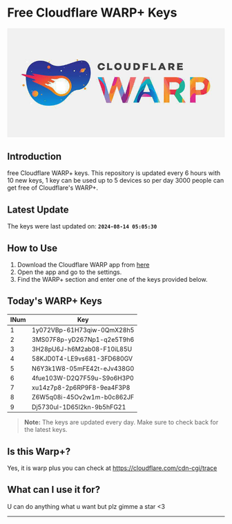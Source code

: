 
# Free Cloudflare WARP+ Keys

![Banner](asset/IMG_20240629_142710_129.jpg)

## Introduction

free Cloudflare WARP+ keys. This repository is updated every 6 hours with 10 new keys, 1 key can be used up to 5 devices so per day 3000 people can get free of Cloudflare's WARP+.

## Latest Update

The keys were last updated on: **`2024-08-14 05:05:30`**

## How to Use

1. Download the Cloudflare WARP app from [here](https://1.1.1.1/)
2. Open the app and go to the settings.
3. Find the WARP+ section and enter one of the keys provided below.

## Today's WARP+ Keys

| INum | Key |
|-------|-----|
| 1     | 1y072VBp-61H73qiw-0QmX28h5               |
| 2     | 3MS07F8p-yD267Np1-q2e5T9h6               |
| 3     | 3H28pU6J-h6M2ab08-F10iL85U               |
| 4     | 58KJD0T4-LE9vs681-3FD680GV               |
| 5     | N6Y3k1W8-05mFE42t-eJv438G0               |
| 6     | 4fue103W-D2Q7F59u-S9o6H3P0               |
| 7     | xu14z7p8-2p6RP9F8-9ea4F3P8               |
| 8     | Z6W5q08i-45Ov2w1m-b0c862JF               |
| 9     | Dj5730uI-1D65l2kn-9b5hFG21               |


> **Note:** The keys are updated every day. Make sure to check back for the latest keys.

## Is this Warp+?

Yes, it is warp plus you can check at https://cloudflare.com/cdn-cgi/trace

## What can I use it for?
U can do anything what u want but plz gimme a star <3

---
